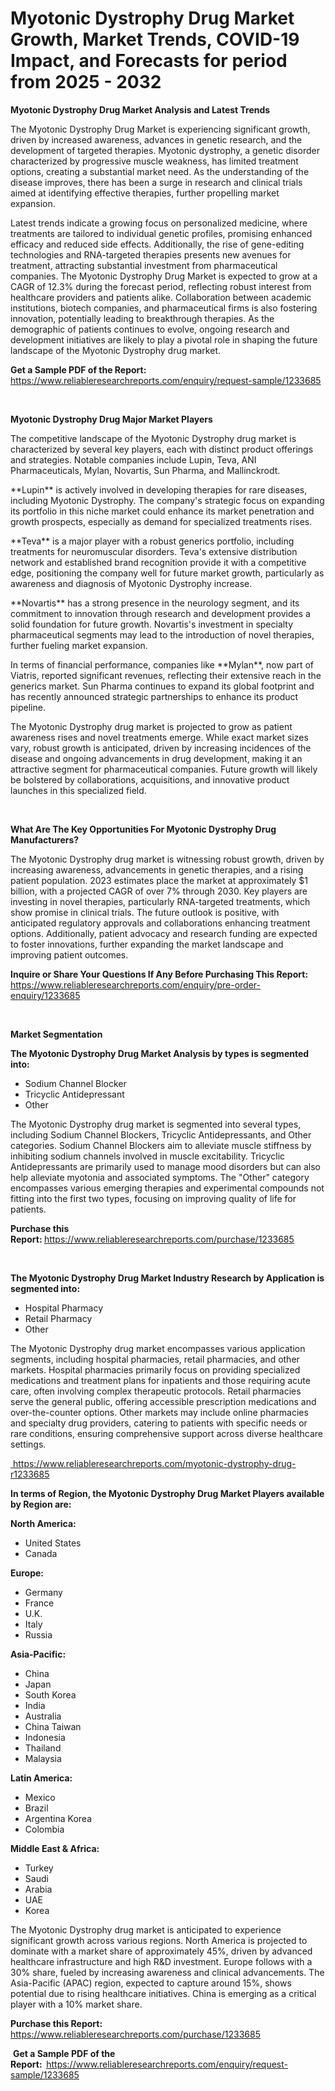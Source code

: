 <p><h1>Myotonic Dystrophy Drug Market Growth, Market Trends, COVID-19 Impact, and Forecasts for period from 2025 - 2032</h1></p><p><strong>Myotonic Dystrophy Drug Market Analysis and Latest Trends</strong></p>
<p><p>The Myotonic Dystrophy Drug Market is experiencing significant growth, driven by increased awareness, advances in genetic research, and the development of targeted therapies. Myotonic dystrophy, a genetic disorder characterized by progressive muscle weakness, has limited treatment options, creating a substantial market need. As the understanding of the disease improves, there has been a surge in research and clinical trials aimed at identifying effective therapies, further propelling market expansion.</p><p>Latest trends indicate a growing focus on personalized medicine, where treatments are tailored to individual genetic profiles, promising enhanced efficacy and reduced side effects. Additionally, the rise of gene-editing technologies and RNA-targeted therapies presents new avenues for treatment, attracting substantial investment from pharmaceutical companies. The Myotonic Dystrophy Drug Market is expected to grow at a CAGR of 12.3% during the forecast period, reflecting robust interest from healthcare providers and patients alike. Collaboration between academic institutions, biotech companies, and pharmaceutical firms is also fostering innovation, potentially leading to breakthrough therapies. As the demographic of patients continues to evolve, ongoing research and development initiatives are likely to play a pivotal role in shaping the future landscape of the Myotonic Dystrophy drug market.</p></p>
<p><strong>Get a Sample PDF of the Report:&nbsp;</strong> <a href="https://www.reliableresearchreports.com/enquiry/request-sample/1233685?utm_campaign=2224&utm_medium=2&utm_source=Github&utm_content=ia&utm_term=19042025&utm_id=myotonic-dystrophy-drug">https://www.reliableresearchreports.com/enquiry/request-sample/1233685</a></p>
<p>&nbsp;</p>
<p><strong>Myotonic Dystrophy Drug Major Market Players</strong></p>
<p><p>The competitive landscape of the Myotonic Dystrophy drug market is characterized by several key players, each with distinct product offerings and strategies. Notable companies include Lupin, Teva, ANI Pharmaceuticals, Mylan, Novartis, Sun Pharma, and Mallinckrodt. </p><p>**Lupin** is actively involved in developing therapies for rare diseases, including Myotonic Dystrophy. The company's strategic focus on expanding its portfolio in this niche market could enhance its market penetration and growth prospects, especially as demand for specialized treatments rises.</p><p>**Teva** is a major player with a robust generics portfolio, including treatments for neuromuscular disorders. Teva's extensive distribution network and established brand recognition provide it with a competitive edge, positioning the company well for future market growth, particularly as awareness and diagnosis of Myotonic Dystrophy increase.</p><p>**Novartis** has a strong presence in the neurology segment, and its commitment to innovation through research and development provides a solid foundation for future growth. Novartis's investment in specialty pharmaceutical segments may lead to the introduction of novel therapies, further fueling market expansion.</p><p>In terms of financial performance, companies like **Mylan**, now part of Viatris, reported significant revenues, reflecting their extensive reach in the generics market. Sun Pharma continues to expand its global footprint and has recently announced strategic partnerships to enhance its product pipeline.</p><p>The Myotonic Dystrophy drug market is projected to grow as patient awareness rises and novel treatments emerge. While exact market sizes vary, robust growth is anticipated, driven by increasing incidences of the disease and ongoing advancements in drug development, making it an attractive segment for pharmaceutical companies. Future growth will likely be bolstered by collaborations, acquisitions, and innovative product launches in this specialized field.</p></p>
<p>&nbsp;</p>
<p><strong>What Are The Key Opportunities For Myotonic Dystrophy Drug Manufacturers?</strong></p>
<p><p>The Myotonic Dystrophy drug market is witnessing robust growth, driven by increasing awareness, advancements in genetic therapies, and a rising patient population. 2023 estimates place the market at approximately $1 billion, with a projected CAGR of over 7% through 2030. Key players are investing in novel therapies, particularly RNA-targeted treatments, which show promise in clinical trials. The future outlook is positive, with anticipated regulatory approvals and collaborations enhancing treatment options. Additionally, patient advocacy and research funding are expected to foster innovations, further expanding the market landscape and improving patient outcomes.</p></p>
<p><strong>Inquire or Share Your Questions If Any Before Purchasing This Report:</strong> <a href="https://www.reliableresearchreports.com/enquiry/pre-order-enquiry/1233685?utm_campaign=2224&utm_medium=2&utm_source=Github&utm_content=ia&utm_term=19042025&utm_id=myotonic-dystrophy-drug">https://www.reliableresearchreports.com/enquiry/pre-order-enquiry/1233685</a></p>
<p>&nbsp;</p>
<p><strong>Market Segmentation</strong></p>
<p><strong>The Myotonic Dystrophy Drug Market Analysis by types is segmented into:</strong></p>
<p><ul><li>Sodium Channel Blocker</li><li>Tricyclic Antidepressant</li><li>Other</li></ul></p>
<p><p>The Myotonic Dystrophy drug market is segmented into several types, including Sodium Channel Blockers, Tricyclic Antidepressants, and Other categories. Sodium Channel Blockers aim to alleviate muscle stiffness by inhibiting sodium channels involved in muscle excitability. Tricyclic Antidepressants are primarily used to manage mood disorders but can also help alleviate myotonia and associated symptoms. The "Other" category encompasses various emerging therapies and experimental compounds not fitting into the first two types, focusing on improving quality of life for patients.</p></p>
<p><strong>Purchase this Report:&nbsp;</strong><a href="https://www.reliableresearchreports.com/purchase/1233685?utm_campaign=2224&utm_medium=2&utm_source=Github&utm_content=ia&utm_term=19042025&utm_id=myotonic-dystrophy-drug">https://www.reliableresearchreports.com/purchase/1233685</a></p>
<p>&nbsp;</p>
<p><strong>The Myotonic Dystrophy Drug Market Industry Research by Application is segmented into:</strong></p>
<p><ul><li>Hospital Pharmacy</li><li>Retail Pharmacy</li><li>Other</li></ul></p>
<p><p>The Myotonic Dystrophy drug market encompasses various application segments, including hospital pharmacies, retail pharmacies, and other markets. Hospital pharmacies primarily focus on providing specialized medications and treatment plans for inpatients and those requiring acute care, often involving complex therapeutic protocols. Retail pharmacies serve the general public, offering accessible prescription medications and over-the-counter options. Other markets may include online pharmacies and specialty drug providers, catering to patients with specific needs or rare conditions, ensuring comprehensive support across diverse healthcare settings.</p></p>
<p><a href="https://www.reliableresearchreports.com/myotonic-dystrophy-drug-r1233685?utm_campaign=2224&utm_medium=2&utm_source=Github&utm_content=ia&utm_term=19042025&utm_id=myotonic-dystrophy-drug">&nbsp;https://www.reliableresearchreports.com/myotonic-dystrophy-drug-r1233685</a></p>
<p><strong>In terms of Region, the Myotonic Dystrophy Drug Market Players available by Region are:</strong></p>
<p>
    <p> <strong> North America: </strong>
        <ul>
            <li>United States</li>
            <li>Canada</li>
        </ul>
        </p> 
    <p> <strong> Europe: </strong>
        <ul>
            <li>Germany</li>
            <li>France</li>
            <li>U.K.</li>
            <li>Italy</li>
            <li>Russia</li>
        </ul>
        </p> 
    <p> <strong> Asia-Pacific: </strong>
        <ul>
            <li>China</li>
            <li>Japan</li>
            <li>South Korea</li>
            <li>India</li>
            <li>Australia</li>
            <li>China Taiwan</li>
            <li>Indonesia</li>
            <li>Thailand</li>
            <li>Malaysia</li>
        </ul>
        </p> 
    <p> <strong> Latin America: </strong>
        <ul>
            <li>Mexico</li>
            <li>Brazil</li>
            <li>Argentina Korea</li>
            <li>Colombia</li>
        </ul>
        </p> 
    <p> <strong> Middle East & Africa: </strong>
        <ul>
            <li>Turkey</li>
            <li>Saudi</li>
            <li>Arabia</li>
            <li>UAE</li>
            <li>Korea</li>
        </ul>
    </p>
    </p>
<p><p>The Myotonic Dystrophy drug market is anticipated to experience significant growth across various regions. North America is projected to dominate with a market share of approximately 45%, driven by advanced healthcare infrastructure and high R&D investment. Europe follows with a 30% share, fueled by increasing awareness and clinical advancements. The Asia-Pacific (APAC) region, expected to capture around 15%, shows potential due to rising healthcare initiatives. China is emerging as a critical player with a 10% market share.</p></p>
<p><strong>Purchase this Report: </strong><a href="https://www.reliableresearchreports.com/purchase/1233685?utm_campaign=2224&utm_medium=2&utm_source=Github&utm_content=ia&utm_term=19042025&utm_id=myotonic-dystrophy-drug">https://www.reliableresearchreports.com/purchase/1233685</a></p>
<p>&nbsp;<strong>Get a Sample PDF of the Report:&nbsp;&nbsp;</strong><a href="https://www.reliableresearchreports.com/enquiry/request-sample/1233685?utm_campaign=2224&utm_medium=2&utm_source=Github&utm_content=ia&utm_term=19042025&utm_id=myotonic-dystrophy-drug">https://www.reliableresearchreports.com/enquiry/request-sample/1233685</a></p>
<p><strong></strong></p>
<p><p></p><p></p><p></p></p>
